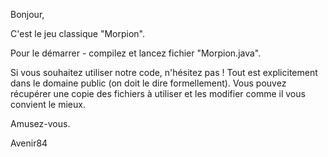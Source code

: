 Bonjour,

C'est le jeu classique "Morpion".

Pour le démarrer - compilez et lancez fichier "Morpion.java".

Si vous souhaitez utiliser notre code, n'hésitez pas ! Tout est explicitement dans le domaine public (on doit le dire formellement). Vous pouvez récupérer une copie des fichiers à utiliser et les modifier comme il vous convient le mieux.


Amusez-vous.


Avenir84